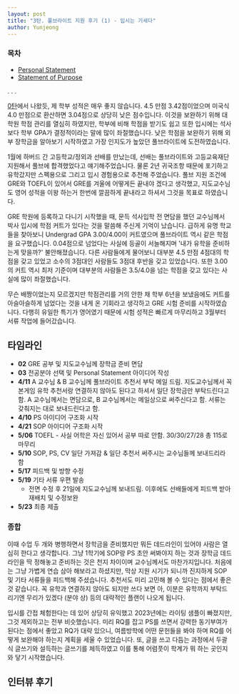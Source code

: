 ```yaml
---
layout: post
title: "3탄. 풀브라이트 지원 후기 (1) - 입시는 기세다"
author: Yunjeong
---
```


### 목차
- [Personal Statement](##-Personal-Statement)
- [Statement of Purpose](##-Statement-of-Purpose)

.
.
.

[0탄](https://yunjeongl920.github.io/2024-01-19/lorem-ipsum-post)에서 나왔듯, 제 학부 성적은 매우 좋지 않습니다. 4.5 만점 3.42점이었으며 미국식 4.0 만점으로 환산하면 3.04점으로 상당히 낮은 점수입니다. 이것을 보완하기 위해 대학원 학점 관리를 열심히 하였지만, 학부에 비해 학점을 받기도 쉽고 또한 입시에는 석사보다 학부 GPA가 결정적이라는 말에 많이 좌절했습니다. 낮은 학점을 보완하기 위해 외부 장학금을 알아보기 시작하였고 가장 인지도가 높았던 풀브라이트에 도전하였습니다. 

1월에 하버드 간 고등학교/정외과 선배를 만났는데, 선배는 풀브라이트와 고등교육재단 지원해서 풀브에 합격했었다고 얘기해주었습니다. 물론 2년 귀국조항 때문에 포기하고 유학갔지만 스펙용으로 그리고 입시 경험용으로 추천해 주었습니다. 풀브 지원 조건에 GRE와 TOEFL이 있어서 GRE를 겨울에 어떻게든 끝내야 겠다고 생각했고, 지도교수님도 영어 성적을 이왕 하는거 한번에 깔끔하게 끝내라고 하셔서 그것을 목표로 하였습니다. 

GRE 학원에 등록하고 다니기 시작했을 때, 문득 석사입학 전 면담을 했던 교수님께서 박사 입시에 학점 커트가 있다는 것을 말씀해 주신게 기억이 났습니다. 급하게 유명 학교들을 찾아보니 Undergrad GPA 3.00/4.00이 커트였으며 풀브라이트 역시 같은 학점을 요구했습니다. 0.04점으로 넘었다는 사실에 등골이 서늘해지며 '내가 유학을 준비하는게 맞을까?' 불안해졌습니다. 다른 사람들에게 물어보니 대부분 4.5 만점 4점대의 학점을 갖고 있었고 소수의 3점대인 사람들도 3점대 후반을 갖고 있었습니다. 또한 3.00의 커트 역시 최저 기준이며 대부분의 사람들은 3.5/4.0을 넘는 학점을 갖고 있다는 사실에 많이 좌절했습니다. 

무슨 배짱이었는지 모르겠지만 학점관리를 거의 안한 채 학부 6년을 보냈음에도 커트를 아슬아슬하게 넘었다는 것을 내게 온 기회라고 생각하고 GRE 시험 준비를 시작하였습니다. 다행히 유일한 특기가 영어였기 때문에 시험 성적은 빠르게 마무리하고 3월부터 서류 작업에 들어갔습니다. 

## 타임라인 

- **02** GRE 공부 및 지도교수님께 장학금 준비 면담 
- **03** 전공분야 선택 및 Personal Statement 아이디어 작성 
- **4/11** A 교수님 & B 교수님께 풀브라이트 추천서 부탁 메일 드림. 지도교수님께서 꼭 본게임 유학 추천서랑 연결하지 않아도 된다고 하셔서 일단 장학금만 부탁드린다고 함. A 교수님께서는 면담으로, B 교수님께서는 메일상으로 써주신다고 함. 서류는 갖춰지는 대로 보내드린다고 함.
- **4/10** PS 아이디어 구조화 시작
- **4/21** SOP 아이디어 구조화 시작
- **5/06** TOEFL - 사실 어학은 자신 있어서 공부 따로 안함. 30/30/27/28 총 115로 마무리
- **5/10** SOP, PS, CV 일단 가져감 & 일단 추천서 써주시는 교수님들께 보내드리라 함
- **5/17** 피드백 및 방향 수정
- **5/19** 기타 서류 우편 발송
  - 전면 수정 후 21일에 지도교수님께 보내드림. 이후에도 선배들에게 피드백 받아 재배치 및 수정보완
- **5/23** 최종 제출

### 종합

이때 수업 두 개와 병행하면서 장학금을 준비했지만 뭐든 데드라인이 있어야 사람은 열심히 한다고 생각합니다. 그냥 1학기에 SOP랑 PS 초안 써봐야지 하는 것과 장학금 데드라인을 딱 정해놓고 준비하는 것은 천지 차이이며 교수님께서도 마찬가지입니다. 처음에는 그냥 가볍게 연습 삼아 해보라고 하셨지만, 막상 지원 시기가 되니까 진지하게 SOP 및 기타 서류들을 피드백해 주셨습니다. 추천서도 미리 고민해 볼 수 있다는 점에서 좋은 것 같습니다. 꼭 유학과 연결하지 않아도 되지만 쓰다 보면 아, 이분은 유학까지 부탁드리기엔 무리가 있겠다 (분야 상) 등의 대략적인 플랜이 나오게 됩니다. 

입시를 간접 체험한다는 데 있어 상당히 유익했고 2023년에는 라이팅 샘플이 빠졌지만, 그것 제외하고는 전부 비슷했습니다. 미리 RQ를 잡고 PS를 쓰면서 강력한 동기부여가 된다는 점에서 좋았고 RQ가 대략 있으니, 여름방학에 어떤 문헌들을 봐야 하며 RQ를 어떻게 보완해야 하는지 계획을 세울 수 있었습니다. 또, 글을 쓰고 다듬는 과정에서 두괄식 글쓰기와 설득하는 글쓰기를 체득하였고 이를 통해 어렴풋이 학계가 뭐 하는 곳인지 와 닿기 시작했습니다. 

## 인터뷰 후기 












